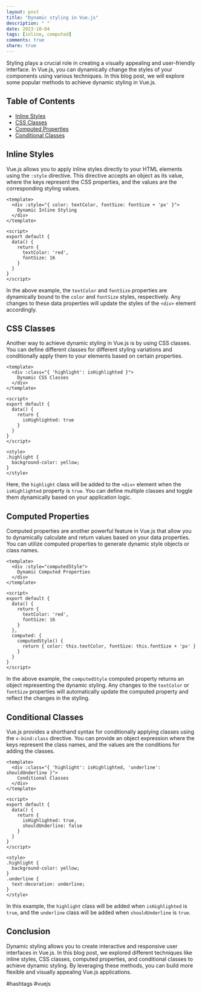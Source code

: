 ```yaml
---
layout: post
title: "Dynamic styling in Vue.js"
description: " "
date: 2023-10-04
tags: [inline, computed]
comments: true
share: true
---
```


Styling plays a crucial role in creating a visually appealing and user-friendly interface. In Vue.js, you can dynamically change the styles of your components using various techniques. In this blog post, we will explore some popular methods to achieve dynamic styling in Vue.js.

## Table of Contents
- [Inline Styles](#inline-styles)
- [CSS Classes](#css-classes)
- [Computed Properties](#computed-properties)
- [Conditional Classes](#conditional-classes)

## Inline Styles

Vue.js allows you to apply inline styles directly to your HTML elements using the `:style` directive. This directive accepts an object as its value, where the keys represent the CSS properties, and the values are the corresponding styling values.

```vue
<template>
  <div :style="{ color: textColor, fontSize: fontSize + 'px' }">
    Dynamic Inline Styling
  </div>
</template>

<script>
export default {
  data() {
    return {
      textColor: 'red',
      fontSize: 16
    }
  }
}
</script>
```

In the above example, the `textColor` and `fontSize` properties are dynamically bound to the `color` and `fontSize` styles, respectively. Any changes to these data properties will update the styles of the `<div>` element accordingly.

## CSS Classes

Another way to achieve dynamic styling in Vue.js is by using CSS classes. You can define different classes for different styling variations and conditionally apply them to your elements based on certain properties.

```vue
<template>
  <div :class="{ 'highlight': isHighlighted }">
    Dynamic CSS Classes
  </div>
</template>

<script>
export default {
  data() {
    return {
      isHighlighted: true
    }
  }
}
</script>

<style>
.highlight {
  background-color: yellow;
}
</style>
```

Here, the `highlight` class will be added to the `<div>` element when the `isHighlighted` property is `true`. You can define multiple classes and toggle them dynamically based on your application logic.

## Computed Properties

Computed properties are another powerful feature in Vue.js that allow you to dynamically calculate and return values based on your data properties. You can utilize computed properties to generate dynamic style objects or class names.

```vue
<template>
  <div :style="computedStyle">
    Dynamic Computed Properties
  </div>
</template>

<script>
export default {
  data() {
    return {
      textColor: 'red',
      fontSize: 16
    }
  },
  computed: {
    computedStyle() {
      return { color: this.textColor, fontSize: this.fontSize + 'px' }
    }
  }
}
</script>
```

In the above example, the `computedStyle` computed property returns an object representing the dynamic styling. Any changes to the `textColor` or `fontSize` properties will automatically update the computed property and reflect the changes in the styling.

## Conditional Classes

Vue.js provides a shorthand syntax for conditionally applying classes using the `v-bind:class` directive. You can provide an object expression where the keys represent the class names, and the values are the conditions for adding the classes.

```vue
<template>
  <div :class="{ 'highlight': isHighlighted, 'underline': shouldUnderline }">
    Conditional Classes
  </div>
</template>

<script>
export default {
  data() {
    return {
      isHighlighted: true,
      shouldUnderline: false
    }
  }
}
</script>

<style>
.highlight {
  background-color: yellow;
}
.underline {
  text-decoration: underline;
}
</style>
```

In this example, the `highlight` class will be added when `isHighlighted` is `true`, and the `underline` class will be added when `shouldUnderline` is `true`.

## Conclusion

Dynamic styling allows you to create interactive and responsive user interfaces in Vue.js. In this blog post, we explored different techniques like inline styles, CSS classes, computed properties, and conditional classes to achieve dynamic styling. By leveraging these methods, you can build more flexible and visually appealing Vue.js applications.

#hashtags #vuejs